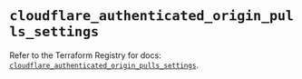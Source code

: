# `cloudflare_authenticated_origin_pulls_settings`

Refer to the Terraform Registry for docs: [`cloudflare_authenticated_origin_pulls_settings`](https://registry.terraform.io/providers/cloudflare/cloudflare/5.8.4/docs/resources/authenticated_origin_pulls_settings).
